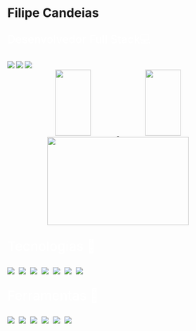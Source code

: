 # Filipe Candeias

<div>
<p style="color: #fff; font-size: 25px; font-weight: 500"> Desenvolvedor Full Stack💻</p>
</div>

<div> 
  <a href="https://www.instagram.com/fcr257/" target="_blank"><img src="https://img.shields.io/badge/-Instagram-%23E4405F?style=for-the-badge&logo=instagram&logoColor=white" target="_blank"></a>
  <a href = "mailto:fcr257@gmail.com"><img src="https://img.shields.io/badge/-Gmail-%23333?style=for-the-badge&logo=gmail&logoColor=white" target="_blank"></a>
  <a href="https://www.linkedin.com/in/lipec/" target="_blank"><img src="https://img.shields.io/badge/-LinkedIn-%230077B5?style=for-the-badge&logo=linkedin&logoColor=white" target="_blank"></a>   
</div>

<div width="100%" align="center" justify="center">  
  <a href="https://github.com/Lipecr">
    <img width="40%" height="150px" src="https://github-readme-stats.vercel.app/api?username=Lipecr&theme=github_dark"/> 
    <img width="40%" height="150px" src="https://github-readme-stats.vercel.app/api/top-langs/?username=Lipecr&layout=compact&bg_color=0D1117&border_color=fffC&title_color=4886CC&text_color=FFF"/>
  </a>
</div>

<div align="center">
  <img width="80%" height="200px" src="https://streak-stats.demolab.com/?user=Lipecr&theme=react&background=000&border=30A3DC&dates=FFF)](https://git.io/streak-stats">
</div>

<div>
<p style="color: #fff; font-size: 30px; font-weight: 500">Tecnologias 🚀</p>
</div>

<div style="display: flex; gap: 10px; flex-wrap: wrap;">
  <img src="https://img.shields.io/badge/Pascal-192436?style=for-the-badge&logo=pascal&logoColor=orange">
  <img src="https://img.shields.io/badge/python-192436?style=for-the-badge&logo=python&logoColor=orange">
  <img src="https://img.shields.io/badge/html5-192436?style=for-the-badge&logo=html5&logoColor=orange">
  <img src="https://img.shields.io/badge/css3-192436?style=for-the-badge&logo=css3">
  <img src="https://img.shields.io/badge/react-192436?style=for-the-badge&logo=react">
  <img src="https://img.shields.io/badge/java-192436?style=for-the-badge&logo=java">
  <img src="https://img.shields.io/badge/c++-192436?style=for-the-badge&logo=c%2B%2B">
</div>

<div>
<p style="color: #fff; font-size: 30px; font-weight: 500">Ferramentas 🔧</p>
</div>

<div style="display: flex; gap: 10px; flex-wrap: wrap;">
  <img src="https://img.shields.io/badge/Delphi-192436?style=for-the-badge&logo=delphi&logoColor=orange">
  <img src="https://img.shields.io/badge/vscode-192436?style=for-the-badge&logo=visualstudiocode">
  <img src="https://img.shields.io/badge/Git-192436?style=for-the-badge&logo=git">
  <img src="https://img.shields.io/badge/Github-192436?style=for-the-badge&logo=github">
  <img src="https://img.shields.io/badge/SQLite-192436?style=for-the-badge&logo=sqlite&logoColor=6E99F5">
  <img src="https://img.shields.io/badge/MongoDB-192436?style=for-the-badge&logo=mongodb&logoColor=green">
</div>